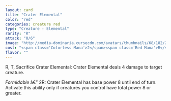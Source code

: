 ```yaml
---
layout: card
title: "Crater Elemental"
color: "red"
categories: creature red
type: "Creature - Elemental"
rarity: "R"
attack: "0/6"
image: "http://media-dominaria.cursecdn.com/avatars/thumbnails/68/182/200/283/635615777416677290.png"
cost: "<span class='Colorless Mana'>2</span><span class='Red Mana'>R</span>"
flavor: ""
---
```


<span class="tip mana-icon mana-red" title="1 Red Mana">R</span>, <span class="tip mana-icon mana-t" title="Tap">T</span>, Sacrifice Crater Elemental: Crater Elemental deals 4 damage to target creature.

<em>Formidable</em> â€” <span class="tip mana-icon mana-colorless-02" title="2 Colorless Mana">2</span><span class="tip mana-icon mana-red" title="1 Red Mana">R</span>: Crater Elemental has base power 8 until end of turn.  Activate this ability only if creatures you control have total power 8 or greater.
